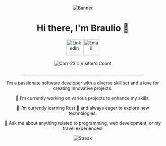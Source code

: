 <p align="center">
  <img src="wp.png" alt="Banner"/>
</p>

<h1 align="center">Hi there, I'm Braulio 🌃</h1>

<p align="center">
  <a href="https://www.linkedin.com/in/brauliocc/" target="_blank"><img src="https://cdn.icon-icons.com/icons2/2428/PNG/512/linkedin_black_logo_icon_147114.png" alt="LinkedIn" width="50" height="50"></a>
  <a href="mailto:brauliocarrion@gmail.com" target="_blank"><img src="https://cdn.icon-icons.com/icons2/2428/PNG/512/telegram_black_logo_icon_147073.png" alt="Email" width="50" height="50"></a>
</p>

<p align="center">
  <img src="https://profile-counter.glitch.me/{Carr-23}/count.svg" alt="Carr-23 :: Visitor's Count" />
</p>

<p align="center">_____________________________________________________________</p>


<p align="center">
  I'm a passionate software developer with a diverse skill set and a love for creating innovative projects. 
</p>

<p align="center">🔭 I’m currently working on various projects to enhance my skills.</p>

<p align="center">🌱 I’m currently learning Rust 🦀 and always eager to explore new technologies.</p>

<p align="center">💬 Ask me about anything related to programming, web development, or my travel experiences!</p>

<p align="center">
  <img src="https://github-readme-streak-stats.herokuapp.com/?user=Carr-23&theme=tokyonight" alt="Streak"/>
</p>
